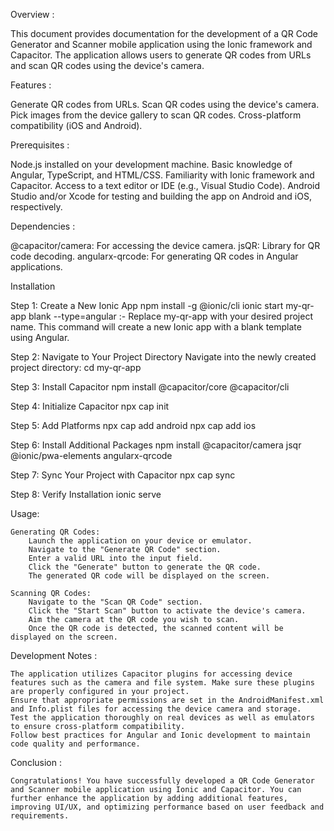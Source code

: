 Overview :

This document provides documentation for the development of a QR Code Generator and Scanner mobile application using the Ionic framework and Capacitor. The application allows users to generate QR codes from URLs and scan QR codes using the device's camera.

Features :

Generate QR codes from URLs.
Scan QR codes using the device's camera.
Pick images from the device gallery to scan QR codes.
Cross-platform compatibility (iOS and Android).

Prerequisites :

Node.js installed on your development machine.
Basic knowledge of Angular, TypeScript, and HTML/CSS.
Familiarity with Ionic framework and Capacitor.
Access to a text editor or IDE (e.g., Visual Studio Code).
Android Studio and/or Xcode for testing and building the app on Android and iOS, respectively.

Dependencies :

@capacitor/camera: For accessing the device camera.
jsQR: Library for QR code decoding.
angularx-qrcode: For generating QR codes in Angular applications.


Installation

Step 1: Create a New Ionic App 
    npm install -g @ionic/cli
    ionic start my-qr-app blank --type=angular
    :- Replace my-qr-app with your desired project name. This command will create a new Ionic app with a blank template using Angular.

Step 2: Navigate to Your Project Directory
    Navigate into the newly created project directory:
    cd my-qr-app

Step 3: Install Capacitor
    npm install @capacitor/core @capacitor/cli

Step 4: Initialize Capacitor
    npx cap init

Step 5: Add Platforms
    npx cap add android
    npx cap add ios

Step 6: Install Additional Packages
    npm install @capacitor/camera jsqr @ionic/pwa-elements angularx-qrcode

Step 7: Sync Your Project with Capacitor
    npx cap sync

Step 8: Verify Installation
    ionic serve

Usage:

    Generating QR Codes: 
        Launch the application on your device or emulator.
        Navigate to the "Generate QR Code" section.
        Enter a valid URL into the input field.
        Click the "Generate" button to generate the QR code.
        The generated QR code will be displayed on the screen.

    Scanning QR Codes:
        Navigate to the "Scan QR Code" section.
        Click the "Start Scan" button to activate the device's camera.
        Aim the camera at the QR code you wish to scan.
        Once the QR code is detected, the scanned content will be displayed on the screen.

Development Notes : 

    The application utilizes Capacitor plugins for accessing device features such as the camera and file system. Make sure these plugins are properly configured in your project.
    Ensure that appropriate permissions are set in the AndroidManifest.xml and Info.plist files for accessing the device camera and storage.
    Test the application thoroughly on real devices as well as emulators to ensure cross-platform compatibility.
    Follow best practices for Angular and Ionic development to maintain code quality and performance.

Conclusion : 

    Congratulations! You have successfully developed a QR Code Generator and Scanner mobile application using Ionic and Capacitor. You can further enhance the application by adding additional features, improving UI/UX, and optimizing performance based on user feedback and requirements.

